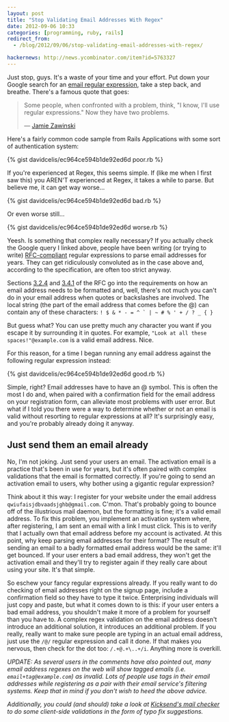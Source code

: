 ```yaml
---
layout: post
title: "Stop Validating Email Addresses With Regex"
date: 2012-09-06 10:33
categories: [programming, ruby, rails]
redirect_from:
  - /blog/2012/09/06/stop-validating-email-addresses-with-regex/

hackernews: http://news.ycombinator.com/item?id=5763327
---
```


Just stop, guys. It's a waste of your time and your effort. Put down your Google search for an [email regular expression](http://www.google.com/search?q=email+regex), take a step back, and breathe. There's a famous quote that goes:

> Some people, when confronted with a problem, think, "I know, I'll use regular expressions." Now they have two problems.
>
> — [Jamie Zawinski](http://regex.info/blog/2006-09-15/247)

Here's a fairly common code sample from Rails Applications with some sort of authentication system:

{% gist davidcelis/ec964ce594b1de92ed6d poor.rb %}

If you're experienced at Regex, this seems simple. If (like me when I first saw this) you AREN'T experienced at Regex, it takes a while to parse. But believe me, it can get way worse...

{% gist davidcelis/ec964ce594b1de92ed6d bad.rb %}

Or even worse still...

{% gist davidcelis/ec964ce594b1de92ed6d worse.rb %}

Yeesh. Is something that complex really necessary? If you actually check the Google query I linked above, people have been writing (or trying to write) [RFC-compliant](http://tools.ietf.org/html/rfc2822) regular expressions to parse email addresses for years. They can get ridiculously convoluted as in the case above and, according to the specification, are often too strict anyway.

Sections [3.2.4](http://tools.ietf.org/html/rfc2822#section-3.2.4) and [3.4.1](http://tools.ietf.org/html/rfc2822#section-3.4.1) of the RFC go into the requirements on how an email address needs to be formatted and, well, there's not much you can't do in your email address when quotes or backslashes are involved. The local string (the part of the email address that comes before the @) can contain any of these characters: ``! $ & * - = ^ ` | ~ # % ' + / ? _ { }``

But guess what? You can use pretty much any character you want if you escape it by surrounding it in quotes. For example, `"Look at all these spaces!"@example.com` is a valid email address. Nice.

For this reason, for a time I began running any email address against the following regular expression instead:

{% gist davidcelis/ec964ce594b1de92ed6d good.rb %}

Simple, right? Email addresses have to have an @ symbol. This is often the most I do and, when paired with a confirmation field for the email address on your registration form, can alleviate most problems with user error. But what if I told you there were a way to determine whether or not an email is valid without resorting to regular expressions at all? It's surprisingly easy, and you're probably already doing it anyway.

## Just send them an email already

No, I'm not joking. Just send your users an email. The activation email is a practice that's been in use for years, but it's often paired with complex validations that the email is formatted correctly. If you're going to send an activation email to users, why bother using a gigantic regular expression?

Think about it this way: I register for your website under the email address `qwiufaisjdbvaadsjghb@gmail.com`. C'mon. That's probably going to bounce off of the illustrious mail daemon, but the formatting is fine; it's a valid email address. To fix this problem, you implement an activation system where, after registering, I am sent an email with a link I must click. This is to verify that I actually own that email address before my account is activated. At this point, why keep parsing email addresses for their format? The result of sending an email to a badly formatted email address would be the same: it'll get bounced. If your user enters a bad email address, they won't get the activation email and they'll try to register again if they really care about using your site. It's that simple.

So eschew your fancy regular expressions already. If you really want to do checking of email addresses right on the signup page, include a confirmation field so they have to type it twice. Enterprising individuals will just copy and paste, but what it comes down to is this: if your user enters a bad email address, you shouldn't make it more of a problem for yourself than you have to. A complex regex validation on the email address doesn't introduce an additional solution, it introduces an additional problem. If you really, really want to make sure people are typing in an actual email address, just use the `/@/` regular expression and call it done. If that makes you nervous, then check for the dot too: `/.+@.+\..+/i`. Anything more is overkill.

_UPDATE: As several users in the comments have also pointed out, many email address regexes on the web will show tagged emails (i.e. `email+tag@example.com`) as invalid. Lots of people use tags in their email addresses while registering as a pair with their email service's filtering systems. Keep that in mind if you don't wish to heed the above advice._

_Additionally, you could (and should) take a look at [Kicksend's mail checker](https://github.com/Kicksend/mailcheck) to do some client-side validations in the form of typo fix suggestions._
